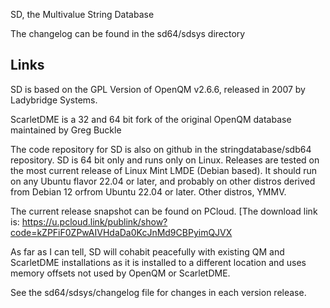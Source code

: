 SD, the Multivalue String Database

The changelog can be found in the sd64/sdsys directory

Links
-----

SD is based on the GPL Version of OpenQM v2.6.6, released in 2007 by Ladybridge Systems.

ScarletDME is a 32 and 64 bit fork of the original OpenQM database maintained by Greg Buckle

The code repository for SD is also on github in the stringdatabase/sdb64 repository.
SD is 64 bit only and runs only on Linux.  Releases are tested on the most current release
of Linux Mint LMDE (Debian based).  It should run on any Ubuntu flavor 22.04 or later, and 
probably on other distros derived from Debian 12 orfrom Ubuntu 22.04 or later. Other distros, YMMV.

The current release snapshot can be found on PCloud.
[The download link is: https://u.pcloud.link/publink/show?code=kZPFiF0ZPwAIVHdaDa0KcJnMd9CBPyimQJVX

As far as I can tell, SD will cohabit peacefully with existing QM and ScarletDME installations as
it is installed to a different location and uses memory offsets not used by OpenQM or ScarletDME.

See the sd64/sdsys/changelog file for changes in each version release.
